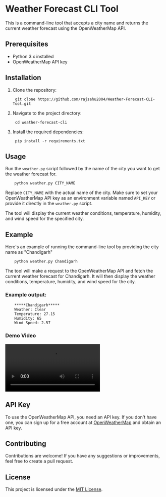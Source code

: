 # Weather Forecast CLI Tool

This is a command-line tool that accepts a city name and returns the current weather forecast using the OpenWeatherMap API.

## Prerequisites

- Python 3.x installed
- OpenWeatherMap API key

## Installation

1. Clone the repository:

        git clone https://github.com/rajsahu2004/Weather-Forecast-CLI-Tool.git

2. Navigate to the project directory:

        cd weather-forecast-cli

3. Install the required dependencies:

        pip install -r requirements.txt

## Usage

Run the `weather.py` script followed by the name of the city you want to get the weather forecast for.

        python weather.py CITY_NAME

Replace `CITY_NAME` with the actual name of the city. Make sure to set your OpenWeatherMap API key as an environment variable named `API_KEY` or provide it directly in the `weather.py` script.

The tool will display the current weather conditions, temperature, humidity, and wind speed for the specified city.

## Example

Here's an example of running the command-line tool by providing the city name as "Chandigarh"

        python weather.py Chandigarh

The tool will make a request to the OpenWeatherMap API and fetch the current weather forecast for Chandigarh. It will then display the weather conditions, temperature, humidity, and wind speed for the city.

### Example output:

        *****Chandigarh*****
        Weather: Clear
        Temperature: 27.15
        Humidity: 65
        Wind Speed: 2.57

### Demo Video

![Demo Video](media/videos/demo.mp4)

## API Key

To use the OpenWeatherMap API, you need an API key. If you don't have one, you can sign up for a free account at [OpenWeatherMap](https://openweathermap.org/) and obtain an API key.

## Contributing

Contributions are welcome! If you have any suggestions or improvements, feel free to create a pull request.

## License

This project is licensed under the [MIT License](LICENSE).
